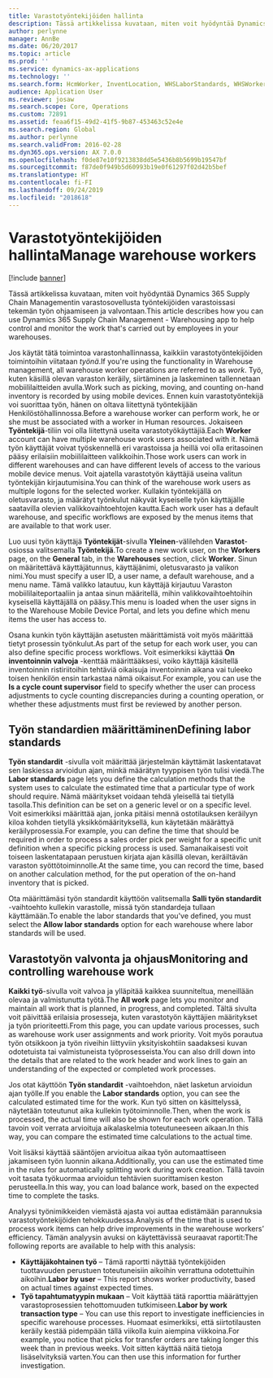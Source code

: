 ```yaml
---
title: Varastotyöntekijöiden hallinta
description: Tässä artikkelissa kuvataan, miten voit hyödyntää Dynamics 365 Supply Chain Managementin varastosovellusta työntekijöiden varastoissasi tekemän työn ohjaamiseen ja valvontaan.
author: perlynne
manager: AnnBe
ms.date: 06/20/2017
ms.topic: article
ms.prod: ''
ms.service: dynamics-ax-applications
ms.technology: ''
ms.search.form: HcmWorker, InventLocation, WHSLaborStandards, WHSWorker, WHSWorkTable, WHSWorkTableListPage
audience: Application User
ms.reviewer: josaw
ms.search.scope: Core, Operations
ms.custom: 72891
ms.assetid: feaa6f15-49d2-41f5-9b87-453463c52e4e
ms.search.region: Global
ms.author: perlynne
ms.search.validFrom: 2016-02-28
ms.dyn365.ops.version: AX 7.0.0
ms.openlocfilehash: f0de87e10f9213838dd5e5436b8b5699b19547bf
ms.sourcegitcommit: f87de0f949b5d60993b19e0f61297f02d42b5bef
ms.translationtype: HT
ms.contentlocale: fi-FI
ms.lasthandoff: 09/24/2019
ms.locfileid: "2018618"
---
```

# <a name="manage-warehouse-workers"></a><span data-ttu-id="beacd-103">Varastotyöntekijöiden hallinta</span><span class="sxs-lookup"><span data-stu-id="beacd-103">Manage warehouse workers</span></span>

[!include [banner](../includes/banner.md)]

<span data-ttu-id="beacd-104">Tässä artikkelissa kuvataan, miten voit hyödyntää Dynamics 365 Supply Chain Managementin varastosovellusta työntekijöiden varastoissasi tekemän työn ohjaamiseen ja valvontaan.</span><span class="sxs-lookup"><span data-stu-id="beacd-104">This article describes how you can use Dynamics 365 Supply Chain Management - Warehousing app to help control and monitor the work that's carried out by employees in your warehouses.</span></span>

<span data-ttu-id="beacd-105">Jos käytät tätä toimintoa varastonhallinnassa, kaikkiin varastotyöntekijöiden toimintoihin viitataan *työnä*.</span><span class="sxs-lookup"><span data-stu-id="beacd-105">If you're using the functionality in Warehouse management, all warehouse worker operations are referred to as *work*.</span></span> <span data-ttu-id="beacd-106">Työ, kuten käsillä olevan varaston keräily, siirtäminen ja laskeminen tallennetaan mobiililaitteiden avulla.</span><span class="sxs-lookup"><span data-stu-id="beacd-106">Work such as picking, moving, and counting on-hand inventory is recorded by using mobile devices.</span></span> <span data-ttu-id="beacd-107">Ennen kuin varastotyöntekijä voi suorittaa työn, hänen on oltava liitettynä työntekijään Henkilöstöhallinnossa.</span><span class="sxs-lookup"><span data-stu-id="beacd-107">Before a warehouse worker can perform work, he or she must be associated with a worker in Human resources.</span></span> <span data-ttu-id="beacd-108">Jokaiseen **Työntekijä**-tiliin voi olla liitettynä useita varastotyökäyttäjiä.</span><span class="sxs-lookup"><span data-stu-id="beacd-108">Each **Worker** account can have multiple warehouse work users associated with it.</span></span> <span data-ttu-id="beacd-109">Nämä työn käyttäjät voivat työskennellä eri varastoissa ja heillä voi olla eritasoinen pääsy erilaisiin mobiililaitteen valikkoihin.</span><span class="sxs-lookup"><span data-stu-id="beacd-109">Those work users can work in different warehouses and can have different levels of access to the various mobile device menus.</span></span> <span data-ttu-id="beacd-110">Voit ajatella varastotyön käyttäjiä useina valitun työntekijän kirjautumisina.</span><span class="sxs-lookup"><span data-stu-id="beacd-110">You can think of the warehouse work users as multiple logons for the selected worker.</span></span> <span data-ttu-id="beacd-111">Kullakin työntekijällä on oletusvarasto, ja määrätyt työnkulut näkyvät kyseiselle työn käyttäjälle saatavilla olevien valikkovaihtoehtojen kautta.</span><span class="sxs-lookup"><span data-stu-id="beacd-111">Each work user has a default warehouse, and specific workflows are exposed by the menus items that are available to that work user.</span></span> 

<span data-ttu-id="beacd-112">Luo uusi työn käyttäjä **Työntekijät**-sivulla **Yleinen**-välilehden **Varastot**-osiossa valitsemalla **Työntekijä**.</span><span class="sxs-lookup"><span data-stu-id="beacd-112">To create a new work user, on the **Workers** page, on the **General** tab, in the **Warehouses** section, click **Worker**.</span></span> <span data-ttu-id="beacd-113">Sinun on määritettävä käyttäjätunnus, käyttäjänimi, oletusvarasto ja valikon nimi.</span><span class="sxs-lookup"><span data-stu-id="beacd-113">You must specify a user ID, a user name, a default warehouse, and a menu name.</span></span> <span data-ttu-id="beacd-114">Tämä valikko latautuu, kun käyttäjä kirjautuu Varaston mobiililaiteportaaliin ja antaa sinun määritellä, mihin valikkovaihtoehtoihin kyseisellä käyttäjällä on pääsy.</span><span class="sxs-lookup"><span data-stu-id="beacd-114">This menu is loaded when the user signs in to the Warehouse Mobile Device Portal, and lets you define which menu items the user has access to.</span></span> 

<span data-ttu-id="beacd-115">Osana kunkin työn käyttäjän asetusten määrittämistä voit myös määrittää tietyt prosessin työnkulut.</span><span class="sxs-lookup"><span data-stu-id="beacd-115">As part of the setup for each work user, you can also define specific process workflows.</span></span> <span data-ttu-id="beacd-116">Voit esimerkiksi käyttää **On inventoinnin valvoja** -kenttää määrittääksesi, voiko käyttäjä käsitellä inventoinnin ristiriitoihin tehtäviä oikaisuja inventoinnin aikana vai tuleeko toisen henkilön ensin tarkastaa nämä oikaisut.</span><span class="sxs-lookup"><span data-stu-id="beacd-116">For example, you can use the **Is a cycle count supervisor** field to specify whether the user can process adjustments to cycle counting discrepancies during a counting operation, or whether these adjustments must first be reviewed by another person.</span></span>

## <a name="defining-labor-standards"></a><span data-ttu-id="beacd-117">Työn standardien määrittäminen</span><span class="sxs-lookup"><span data-stu-id="beacd-117">Defining labor standards</span></span>
<span data-ttu-id="beacd-118">**Työn standardit** -sivulla voit määrittää järjestelmän käyttämät laskentatavat sen laskiessa arvioidun ajan, minkä määrätyn tyyppisen työn tulisi viedä.</span><span class="sxs-lookup"><span data-stu-id="beacd-118">The **Labor standards** page lets you define the calculation methods that the system uses to calculate the estimated time that a particular type of work should require.</span></span> <span data-ttu-id="beacd-119">Nämä määritykset voidaan tehdä yleisellä tai tietyllä tasolla.</span><span class="sxs-lookup"><span data-stu-id="beacd-119">This definition can be set on a generic level or on a specific level.</span></span> <span data-ttu-id="beacd-120">Voit esimerkiksi määrittää ajan, jonka pitäisi mennä ostotilauksen keräilyyn kiloa kohden tietyllä yksikkömäärityksellä, kun käytetään määrättyä keräilyprosessia.</span><span class="sxs-lookup"><span data-stu-id="beacd-120">For example, you can define the time that should be required in order to process a sales order pick per weight for a specific unit definition when a specific picking process is used.</span></span> <span data-ttu-id="beacd-121">Samanaikaisesti voit toiseen laskentatapaan perustuen kirjata ajan käsillä olevan, keräiltävän varaston syöttötoiminnolle.</span><span class="sxs-lookup"><span data-stu-id="beacd-121">At the same time, you can record the time, based on another calculation method, for the put operation of the on-hand inventory that is picked.</span></span> 

<span data-ttu-id="beacd-122">Ota määrittämäsi työn standardit käyttöön valitsemalla **Salli työn standardit** -vaihtoehto kullekin varastolle, missä työn standardeja tullaan käyttämään.</span><span class="sxs-lookup"><span data-stu-id="beacd-122">To enable the labor standards that you've defined, you must select the **Allow labor standards** option for each warehouse where labor standards will be used.</span></span>

## <a name="monitoring-and-controlling-warehouse-work"></a><span data-ttu-id="beacd-123">Varastotyön valvonta ja ohjaus</span><span class="sxs-lookup"><span data-stu-id="beacd-123">Monitoring and controlling warehouse work</span></span>
<span data-ttu-id="beacd-124">**Kaikki työ**-sivulla voit valvoa ja ylläpitää kaikkea suunniteltua, meneillään olevaa ja valmistunutta työtä.</span><span class="sxs-lookup"><span data-stu-id="beacd-124">The **All work** page lets you monitor and maintain all work that is planned, in progress, and completed.</span></span> <span data-ttu-id="beacd-125">Tältä sivulta voit päivittää erilaisia prosesseja, kuten varastotyön käyttäjien määritykset ja työn prioriteetti.</span><span class="sxs-lookup"><span data-stu-id="beacd-125">From this page, you can update various processes, such as warehouse work user assignments and work priority.</span></span> <span data-ttu-id="beacd-126">Voit myös porautua työn otsikkoon ja työn riveihin liittyviin yksityiskohtiin saadaksesi kuvan odotetuista tai valmistuneista työprosesseista.</span><span class="sxs-lookup"><span data-stu-id="beacd-126">You can also drill down into the details that are related to the work header and work lines to gain an understanding of the expected or completed work processes.</span></span> 

<span data-ttu-id="beacd-127">Jos otat käyttöön **Työn standardit** -vaihtoehdon, näet lasketun arvioidun ajan työlle.</span><span class="sxs-lookup"><span data-stu-id="beacd-127">If you enable the **Labor standards** option, you can see the calculated estimated time for the work.</span></span> <span data-ttu-id="beacd-128">Kun työ sitten on käsittelyssä, näytetään toteutunut aika kullekin työtoiminnolle.</span><span class="sxs-lookup"><span data-stu-id="beacd-128">Then, when the work is processed, the actual time will also be shown for each work operation.</span></span> <span data-ttu-id="beacd-129">Tällä tavoin voit verrata arvioituja aikalaskelmia toteutuneeseen aikaan.</span><span class="sxs-lookup"><span data-stu-id="beacd-129">In this way, you can compare the estimated time calculations to the actual time.</span></span> 

<span data-ttu-id="beacd-130">Voit lisäksi käyttää sääntöjen arvioitua aikaa työn automaattiseen jakamiseen työn luonnin aikana.</span><span class="sxs-lookup"><span data-stu-id="beacd-130">Additionally, you can use the estimated time in the rules for automatically splitting work during work creation.</span></span> <span data-ttu-id="beacd-131">Tällä tavoin voit tasata työkuormaa arvioidun tehtävien suorittamisen keston perusteella.</span><span class="sxs-lookup"><span data-stu-id="beacd-131">In this way, you can load balance work, based on the expected time to complete the tasks.</span></span> 

<span data-ttu-id="beacd-132">Analyysi työnimikkeiden viemästä ajasta voi auttaa edistämään parannuksia varastotyöntekijöiden tehokkuudessa.</span><span class="sxs-lookup"><span data-stu-id="beacd-132">Analysis of the time that is used to process work items can help drive improvements in the warehouse workers’ efficiency.</span></span> <span data-ttu-id="beacd-133">Tämän analyysin avuksi on käytettävissä seuraavat raportit:</span><span class="sxs-lookup"><span data-stu-id="beacd-133">The following reports are available to help with this analysis:</span></span>

-   <span data-ttu-id="beacd-134">**Käyttäjäkohtainen työ** – Tämä raportti näyttää työntekijöiden tuottavuuden perustuen toteutuneisiin aikoihin verrattuna odotettuihin aikoihin.</span><span class="sxs-lookup"><span data-stu-id="beacd-134">**Labor by user** – This report shows worker productivity, based on actual times against expected times.</span></span>
-   <span data-ttu-id="beacd-135">**Työ tapahtumatyypin mukaan** – Voit käyttää tätä raporttia määrättyjen varastoprosessien tehottomuuden tutkimiseen.</span><span class="sxs-lookup"><span data-stu-id="beacd-135">**Labor by work transaction type** – You can use this report to investigate inefficiencies in specific warehouse processes.</span></span> <span data-ttu-id="beacd-136">Huomaat esimerkiksi, että siirtotilausten keräily kestää pidempään tällä viikolla kuin aiempina viikkoina.</span><span class="sxs-lookup"><span data-stu-id="beacd-136">For example, you notice that picks for transfer orders are taking longer this week than in previous weeks.</span></span> <span data-ttu-id="beacd-137">Voit sitten käyttää näitä tietoja lisäselvityksiä varten.</span><span class="sxs-lookup"><span data-stu-id="beacd-137">You can then use this information for further investigation.</span></span>




